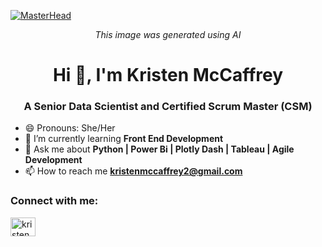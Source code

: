 [![MasterHead](https://cdn.pixabay.com/photo/2024/03/21/00/32/ai-generated-8646624_1280.png)](https://github.com/Kapil987)
<p align="center"><em> This image was generated using AI </em></p>
<h1 align="center">Hi 👋, I'm Kristen McCaffrey</h1>
<h3 align="center">A Senior Data Scientist and Certified Scrum Master (CSM)</h3>

- 😄 Pronouns: She/Her
- 🌱 I’m currently learning  **Front End Development**
- 💬 Ask me about **Python | Power Bi | Plotly Dash | Tableau | Agile Development**
- 📫 How to reach me **kristenmccaffrey2@gmail.com**

<h3 align="left">Connect with me:</h3>
<p align="left">
<a href="https://linkedin.com/in/kristenmccaffrey" target="blank"><img align="center" src="https://raw.githubusercontent.com/rahuldkjain/github-profile-readme-generator/master/src/images/icons/Social/linked-in-alt.svg" alt="kristenmccaffrey" height="30" width="40" /></a>
</p>

